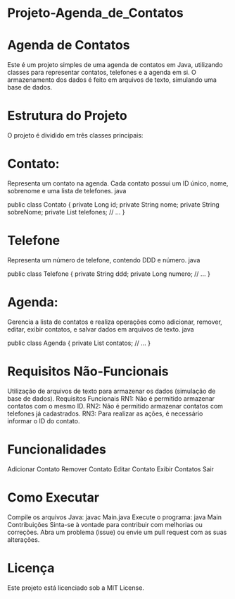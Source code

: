 # Projeto-Agenda_de_Contatos
# Agenda de Contatos
Este é um projeto simples de uma agenda de contatos em Java, utilizando classes para representar contatos, telefones e a agenda em si. O armazenamento dos dados é feito em arquivos de texto, simulando uma base de dados.

# Estrutura do Projeto
O projeto é dividido em três classes principais:

# Contato: 
Representa um contato na agenda. Cada contato possui um ID único, nome, sobrenome e uma lista de telefones.
java

public class Contato {
    private Long id;
    private String nome;
    private String sobreNome;
    private List<Telefone> telefones;
    // ...
}
# Telefone
Representa um número de telefone, contendo DDD e número.
java

public class Telefone {
    private String ddd;
    private Long numero;
    // ...
}
# Agenda:
Gerencia a lista de contatos e realiza operações como adicionar, remover, editar, exibir contatos, e salvar dados em arquivos de texto.
java

public class Agenda {
    private List<Contato> contatos;
    // ...
}
# Requisitos Não-Funcionais
Utilização de arquivos de texto para armazenar os dados (simulação de base de dados).
Requisitos Funcionais
RN1: Não é permitido armazenar contatos com o mesmo ID.
RN2: Não é permitido armazenar contatos com telefones já cadastrados.
RN3: Para realizar as ações, é necessário informar o ID do contato.
# Funcionalidades
Adicionar Contato
Remover Contato
Editar Contato
Exibir Contatos
Sair
# Como Executar
Compile os arquivos Java: javac Main.java
Execute o programa: java Main
Contribuições
Sinta-se à vontade para contribuir com melhorias ou correções. Abra um problema (issue) ou envie um pull request com as suas alterações.

# Licença
Este projeto está licenciado sob a MIT License.
